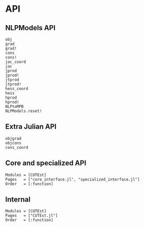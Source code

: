 # API

## NLPModels API

```@docs
obj
grad
grad!
cons
cons!
jac_coord
jac
jprod
jprod!
jtprod
jtprod!
hess_coord
hess
hprod
hprod!
NLPtoMPB
NLPModels.reset!
```

## Extra Julian API

```@docs
objgrad
objcons
cons_coord
```

## Core and specialized API

```@autodocs
Modules = [CUTEst]
Pages   = ["core_interface.jl", "specialized_interface.jl"]
Order   = [:function]
```

## Internal

```@autodocs
Modules = [CUTEst]
Pages   = ["CUTEst.jl"]
Order   = [:function]
```
